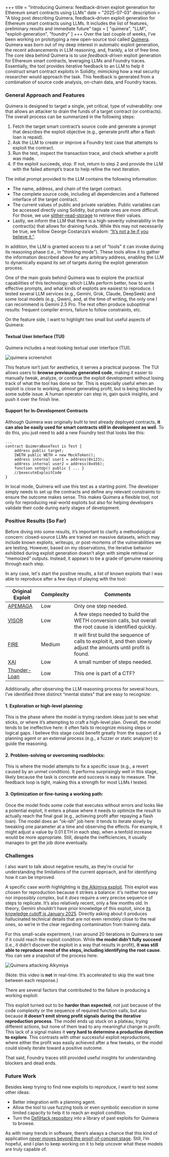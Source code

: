 +++
title = "Introducing Quimera: feedback-driven exploit generation for Ethereum smart contracts using LLMs"
date = "2025-07-03"
description = "A blog post describing Quimera, feedback-driven exploit generation for Ethereum smart contracts using LLMs. It includes the list of features, preliminary results and immediate future"
tags = [
    "quimera",
    "LLM",
    "exploit-generation",
    "foundry"
]
+++
Over the last couple of weeks, I’ve been working on prototyping a new open-source tool called [Quimera](https://github.com/gustavo-grieco/quimera). Quimera was born out of my deep interest in automatic exploit generation, the recent advancements in LLM reasoning, and, frankly, a lot of free time.
The core idea behind Quimera is to use *feedback-driven* exploit generation for Ethereum smart contracts, leveraging LLMs and Foundry traces. Essentially, the tool provides iterative feedback to an LLM to help it construct smart contract exploits in Solidity, mimicking how a real security researcher would approach the task. This feedback is generated from a combination of source code analysis, on-chain data, and Foundry traces.

### General Approach and Features

Quimera is designed to target a single, yet critical, type of vulnerability: one that allows an attacker to drain the funds of a target contract (or contracts). The overall process can be summarized in the following steps:

1. Fetch the target smart contract’s source code and generate a prompt that describes the exploit objective (e.g., generate profit after a flash loan is repaid).
2. Ask the LLM to create or improve a Foundry test case that attempts to exploit the contract.
3. Run the test, inspect the transaction trace, and check whether a profit was made.
4. If the exploit succeeds, stop. If not, return to step 2 and provide the LLM with the failed attempt’s trace to help refine the next iteration.

The initial prompt provided to the LLM contains the following information:
* The name, address, and chain of the target contract.
* The complete source code, including all dependencies and a flattened interface of the target contract.
* The current values of public and private variables. Public variables can be accessed directly using Solidity, but private ones are more difficult. For those, we use [slither-read-storage](https://github.com/crytic/slither/blob/master/docs/src/tools/ReadStorage.md) to retrieve their values.
* Lastly, we inform the LLM that there is a high-severity vulnerability in the contract(s) that allows for draining funds. While this may not necessarily be true, we follow George Costanza’s wisdom: [“It’s not a lie if you believe it.”](https://www.youtube.com/watch?v=vn_PSJsl0LQ).


In addition, the LLM is granted access to a set of "tools" it can invoke during its reasoning phase (i.e., in "thinking mode"). These tools allow it to gather the information described above for any arbitrary address, enabling the LLM to dynamically expand its set of targets during the exploit generation process.

One of the main goals behind Quimera was to explore the practical capabilities of this technology: which LLMs perform better, how to write effective prompts, and what kinds of exploits are easiest to reproduce. I tested several LLM services (e.g., Gemini, Grok, Claude, DeepSeek) and some local models (e.g., Qwen), and, at the time of writing, the only one I can recommend is Gemini 2.5 Pro. The rest often produce suboptimal results: frequent compiler errors, failure to follow constraints, etc.

On the feature side, I want to highlight two small but useful aspects of Quimera:

#### Textual User Interface (TUI)

Quimera includes a neat-looking textual user interface (TUI). 

![quimera screenshot](https://i.imgur.com/kZZiNTr.png "400px")


This feature isn’t just for aesthetics, it serves a practical purpose. The TUI allows users to **browse previously generated code**, making it easier to manually tweak, analyze, or continue the exploit development without losing track of what the tool has done so far. This is especially useful when an exploit is close to working, *almost* generating profit, but is being blocked by some subtle issue. A human operator can step in, gain quick insights, and push it over the finish line.

#### Support for In-Development Contracts

Although Quimera was originally built to test already deployed contracts, **it can also be easily used for smart contracts still in development as well**. To do this, you just need to add a new Foundry test that looks like this:
```solidity
...
​​contract QuimeraBaseTest is Test {
    address public target;
    IWETH public WETH = new MockToken();
    address internal user1 = address(0x123);
    address internal user2 = address(0x456);
    function setUp() public { ... }
    //$executeExploitCode
}
```
In local mode, Quimera will use this test as a starting point. The developer simply needs to set up the contracts and define any relevant constraints to ensure the outcome makes sense. This makes Quimera a flexible tool, not only for reproducing real-world exploits but also for helping developers validate their code during early stages of development.

### Positive Results (So Far)

Before diving into some results, it’s important to clarify a methodological concern: closed-source LLMs are trained on massive datasets, which may include known exploits, writeups, or post-mortems of the vulnerabilities we are testing. However, based on my observations, the iterative behavior exhibited during exploit generation doesn’t align with simple retrieval or “memoized” outputs. Instead, it appears to be a grade of genuine reasoning through each step.

In any case, let's start the positive results, a list of known exploits that I was able to reproduce after a few days of playing with the tool:

| Original Exploit | Complexity | Comments |
|------------------|------------|----------|
|[APEMAGA](https://github.com/SunWeb3Sec/DeFiHackLabs/blob/dc2cf9e53e9ccaf2eaf9806bad7cd914edefb41b/src/test/2024-06/APEMAGA_exp.sol#L23) | Low    | Only one step needed.|
|[VISOR](https://github.com/SunWeb3Sec/DeFiHackLabs/blob/34cce572d25175ca915445f2ce7f7fbbb7cb593b/src/test/2021-12/Visor_exp.sol#L10)     | Low    | A few steps needed to build the WETH conversion calls, but overall the root cause is identified quickly. |
| [FIRE](https://github.com/SunWeb3Sec/DeFiHackLabs/blob/b3738a7fdffa4b0fc5b34237e70eec2890e54878/src/test/2024-10/FireToken_exp.sol)     | Medium | It will first build the sequence of calls to exploit it, and then slowly adjust the amounts until profit is found. |
| [XAI](https://github.com/SunWeb3Sec/DeFiHackLabs/blob/64ed2b36a66d63f2c53323daffd619d029e578ef/src/test/2023-11/XAI_exp.sol)  | Low    | A small number of steps needed. |
| [Thunder-Loan](https://github.com/Cyfrin/2023-11-Thunder-Loan) | Low | This one is part of a CTF? |

Additionally, after observing the LLM reasoning process for several hours, I’ve identified three distinct “mental states” that are easy to recognize:

#### 1. Exploration or high-level planning:

This is the phase where the model is trying random ideas just to see what sticks, or where it’s attempting to craft a high-level plan. Overall, the model tends to be ineffective here: it often fails to recognize missing steps or logical gaps. I believe this stage could benefit greatly from the support of a planning agent or an external process (e.g., a fuzzer or static analyzer) to guide the reasoning.

#### 2. Problem-solving or overcoming roadblocks:

This is where the model attempts to fix a specific issue (e.g., a revert caused by an unmet condition). It performs surprisingly well in this stage, likely because the task is concrete and success is easy to measure. The feedback loop is tight, making this a strength for most LLMs I tested.

#### 3. Optimization or fine-tuning a working path:

Once the model finds some code that executes without errors and looks like a potential exploit, it enters a phase where it needs to optimize the result to actually reach the final goal (e.g., achieving profit after repaying a flash loan). The model does an “ok-ish” job here: it tends to iterate slowly by tweaking one parameter at a time and observing the effects. For example, it might adjust a value by 0.01 ETH in each step, when a tenfold increase would be more appropriate. Still, despite the inefficiencies, it usually manages to get the job done eventually.

### Challenges

I also want to talk about negative results, as they’re crucial for understanding the limitations of the current approach, and for identifying how it can be improved.

A specific case worth highlighting is [the Alkimiya exploit](https://github.com/SunWeb3Sec/DeFiHackLabs/blob/0022be5895029e44a88290cf699ea09c908fcd17/src/test/2025-03/Alkimiya_io_exp.sol). This exploit was chosen for reproduction because it strikes a balance: it's neither too easy nor impossibly complex, but it *does* require a very precise sequence of steps to replicate. It’s also relatively recent, only a few months old.
In theory, Gemini shouldn’t have prior knowledge of this exploit, since [its knowledge cutoff is January 2025](https://ai.google.dev/gemini-api/docs/models#gemini-2.5-pro). Directly asking about it produces hallucinated technical details that are not even remotely close to the real ones, so we’re in the clear regarding contamination from training data.

For this small-scale experiment, I ran around 20 iterations in Quimera to see if it could reach the exploit condition. While **the model didn’t fully succeed** (i.e., it didn’t discover the exploit in a way that results in profit), **it was still able to reproduce most of the steps, including identifying the root cause**. You can see a snapshot of the process here:

![Quimera attacking Alkymiya](https://i.imgur.com/ekoZwMj.gif "400px")

(Note: this video is **not** in real-time. It’s accelerated to skip the wait time between each response.)

There are several factors that contributed to the failure in producing a working exploit:

This exploit turned out to be **harder than expected**, not just because of the code complexity or the sequence of required function calls, but also because **it doesn’t emit strong profit signals during the iterative reproduction process**. The model ends up stuck on a plateau, trying different actions, but none of them lead to any meaningful change in profit. This lack of a signal makes it **very hard to determine a productive direction to explore**. This contrasts with other successful exploit reproductions, where either the profit was easily achieved after a few tweaks, or the model could slowly iterate toward a positive outcome.

That said, Foundry traces still provided useful insights for understanding blockers and dead ends.

### Future Work

Besides keep trying to find new exploits to reproduce, I want to test some other ideas:

* Better integration with a planning agent.
* Allow the tool to use fuzzing tools or even symbolic execution in some limited capacity to help it to reach an exploit condition.
* Turn the [DefiHack repository](https://github.com/SunWeb3Sec/DeFiHackLabs) into a library of past exploits for Quimera to browse.

As with many trends in software, there’s always a chance that this kind of application [never moves beyond the proof-of-concept stage](https://www.gartner.com/en/newsroom/press-releases/2024-07-29-gartner-predicts-30-percent-of-generative-ai-projects-will-be-abandoned-after-proof-of-concept-by-end-of-2025). Still, I’m hopeful, and I plan to keep working on it to help uncover what these models are truly capable of.
